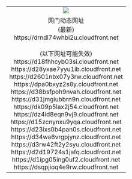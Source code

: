 ﻿<table>
  <tr></tr>
  <tr><td colspan=2 align=center><img src="https://drndl74whbi2u.cloudfront.net/Up/oGate.jpg" /></td></tr>
  <tr><td colspan=2 align=center>网门动态网址<br/>(最新)
<br>https://drndl74whbi2u.cloudfront.net
<br/><br/>(以下网址可能失效)
<br>https://d18fhhcyb03si.cloudfront.net
<br>https://d28yxae7yyu1ib.cloudfront.net
<br>https://d2601nbx07y3rw.cloudfront.net
<br>https://dpa0bxyz2s8y.cloudfront.net
<br>https://d38bsfpoh9nvah.cloudfront.net
<br>https://d31jmgiubbrn9n.cloudfront.net
<br>https://dk09p5lax2j54.cloudfront.net
<br>https://dz4id8eqn9vj9.cloudfront.net
<br>https://d15zcnynxu9yqa.cloudfront.net
<br>https://d23ixs0b4pan0s.cloudfront.net
<br>https://d34wa6vrgpjynz.cloudfront.net
<br>https://d3rw42ft2y2syu.cloudfront.net
<br>https://d2d19724s1jafq.cloudfront.net
<br>https://d1ipg05ing0uf2.cloudfront.net
<br>https://dsqpjioq4e9rw.cloudfront.net
    </td>
  </tr>
</table>
